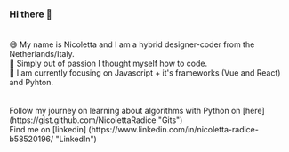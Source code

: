 
### Hi there 👋  <br/> <br/>
<span font-size="18px">
😄 My name is Nicoletta and I am a hybrid designer-coder from the Netherlands/Italy. <br/>
🌱 Simply out of passion I thought myself how to code. <br/>
🔭 I am currently focusing on Javascript + it's frameworks (Vue and React) and Pyhton. <br/>
<br/> <br/>
Follow my journey on learning about algorithms with Python on [here] (https://gist.github.com/NicolettaRadice "Gits") 
<br/>
Find me on [linkedin] (https://www.linkedin.com/in/nicoletta-radice-b58520196/ "LinkedIn")
</span>


